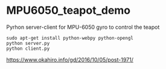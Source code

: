 # MPU6050_teapot_demo
Pyrhon server-client for MPU-6050 gyro to control the teapot


```
sudo apt-get install python-webpy python-opengl
python server.py
python client.py
```


https://www.okahiro.info/gd/2016/10/05/post-1971/
